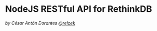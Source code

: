 # NodeJS RESTful API for RethinkDB
###### by César Antón Dorantes <a href="https://twitter.com/reicek">@reicek</a>
